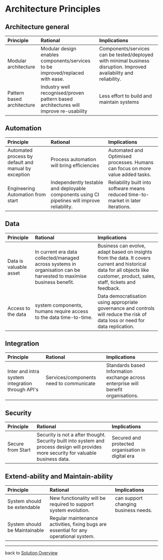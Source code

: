 # Architecture Principles

## Architecture general

| Principle                  | Rational                                                     | Implications                                                 |
| :------------------------- | :----------------------------------------------------------- | :----------------------------------------------------------- |
| Modular architecture       | Modular design enables components/services to be improved/replaced with ease. | Components/services can be tested/deployed with minimal business disruption. Improved availability and reliability. |
| Pattern based architecture | Industry well recognised/proven pattern based architectures will improve re-usability | Less effort to build and maintain systems                    |

##  Automation

| Principle                                            | Rational                                                     | Implications                                                 |
| :--------------------------------------------------- | :----------------------------------------------------------- | :----------------------------------------------------------- |
| Automated process by default and manual by exception | Process automation will bring efficiencies                   | Automated and Optimised processes. Humans can focus on more value added tasks. |
| Engineering Automation from start                    | Independently testable and deployable components using CI pipelines will improve reliability. | Reliability built into software means reduced time-to-market in later iterations. |

## Data

| Principle              | Rational                                                     | Implications                                                 |
| :--------------------- | :----------------------------------------------------------- | :----------------------------------------------------------- |
| Data is valuable asset | In current era data collected/managed across systems in organisation can be harvested to maximise business benefit. | Business can evolve, adapt based on insights from the data. It covers current and historical data for all objects like customer, product, sales, staff, tickets and feedback. |
| Access to the data     | system components, humans require access to the data time-to-time. | Data democratisation using appropriate governance and controls will reduce the risk of data loss or need for data replication. |

## Integration

| Principle                                        | Rational                                | Implications                                                 |
| :----------------------------------------------- | :-------------------------------------- | :----------------------------------------------------------- |
| Inter and intra system integration through API's | Services/components need to communicate | Standards based Information exchange across enterprise will benefit organisations. |

## Security

| Principle         | Rational                                                     | Implications                                      |
| :---------------- | :----------------------------------------------------------- | :------------------------------------------------ |
| Secure from Start | Security is not a after thought. Security built into system and process design will provides more security for valuable business data. | Secured and protected organisation in digital era |

## Extend-ability and Maintain-ability

| Principle                     | Rational                                                     | Implications                         |
| :---------------------------- | :----------------------------------------------------------- | :----------------------------------- |
| System should be extendable   | New functionality will be required to support system evolution. | can support changing business needs. |
| System should be Maintainable | Regular maintenance activities, fixing bugs are essential for any operational system. |                                      |

------

back to [Solution Overview](README.md)